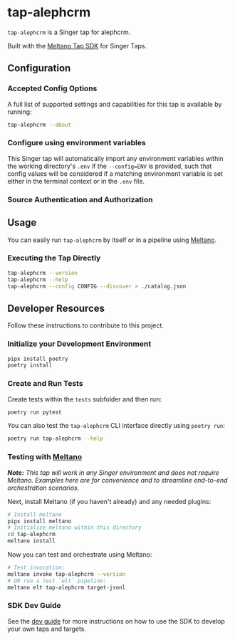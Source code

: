 # tap-alephcrm

`tap-alephcrm` is a Singer tap for alephcrm.

Built with the [Meltano Tap SDK](https://sdk.meltano.com) for Singer Taps.

<!--

Developer TODO: Update the below as needed to correctly describe the install procedure. For instance, if you do not have a PyPi repo, or if you want users to directly install from your git repo, you can modify this step as appropriate.

## Installation

Install from PyPi:

```bash
pipx install tap-alephcrm
```

Install from GitHub:

```bash
pipx install git+https://github.com/ORG_NAME/tap-alephcrm.git@main
```

-->

## Configuration

### Accepted Config Options

<!--
Developer TODO: Provide a list of config options accepted by the tap.

This section can be created by copy-pasting the CLI output from:

```
tap-alephcrm --about --format=markdown
```
-->

A full list of supported settings and capabilities for this
tap is available by running:

```bash
tap-alephcrm --about
```

### Configure using environment variables

This Singer tap will automatically import any environment variables within the working directory's
`.env` if the `--config=ENV` is provided, such that config values will be considered if a matching
environment variable is set either in the terminal context or in the `.env` file.

### Source Authentication and Authorization

<!--
Developer TODO: If your tap requires special access on the source system, or any special authentication requirements, provide those here.
-->

## Usage

You can easily run `tap-alephcrm` by itself or in a pipeline using [Meltano](https://meltano.com/).

### Executing the Tap Directly

```bash
tap-alephcrm --version
tap-alephcrm --help
tap-alephcrm --config CONFIG --discover > ./catalog.json
```

## Developer Resources

Follow these instructions to contribute to this project.

### Initialize your Development Environment

```bash
pipx install poetry
poetry install
```

### Create and Run Tests

Create tests within the `tests` subfolder and
  then run:

```bash
poetry run pytest
```

You can also test the `tap-alephcrm` CLI interface directly using `poetry run`:

```bash
poetry run tap-alephcrm --help
```

### Testing with [Meltano](https://www.meltano.com)

_**Note:** This tap will work in any Singer environment and does not require Meltano.
Examples here are for convenience and to streamline end-to-end orchestration scenarios._

<!--
Developer TODO:
Your project comes with a custom `meltano.yml` project file already created. Open the `meltano.yml` and follow any "TODO" items listed in
the file.
-->

Next, install Meltano (if you haven't already) and any needed plugins:

```bash
# Install meltano
pipx install meltano
# Initialize meltano within this directory
cd tap-alephcrm
meltano install
```

Now you can test and orchestrate using Meltano:

```bash
# Test invocation:
meltano invoke tap-alephcrm --version
# OR run a test `elt` pipeline:
meltano elt tap-alephcrm target-jsonl
```

### SDK Dev Guide

See the [dev guide](https://sdk.meltano.com/en/latest/dev_guide.html) for more instructions on how to use the SDK to
develop your own taps and targets.
